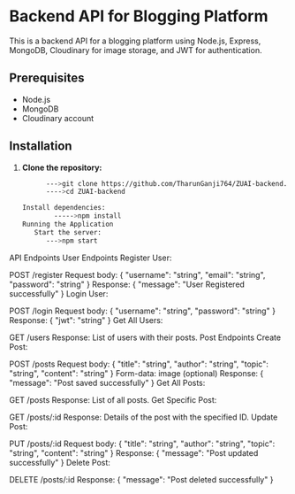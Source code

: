 # Backend API for Blogging Platform

This is a backend API for a blogging platform using Node.js, Express, MongoDB, Cloudinary for image storage, and JWT for authentication.

## Prerequisites

- Node.js
- MongoDB
- Cloudinary account

## Installation

1. **Clone the repository:**

   ```bash
         --->git clone https://github.com/TharunGanji764/ZUAI-backend.git
         ---->cd ZUAI-backend

   Install dependencies:  
           ----->npm install
   Running the Application
      Start the server:
         --->npm start
API Endpoints
User Endpoints
Register User:

POST /register
Request body: { "username": "string", "email": "string", "password": "string" }
Response: { "message": "User Registered successfully" }
Login User:

POST /login
Request body: { "username": "string", "password": "string" }
Response: { "jwt": "string" }
Get All Users:

GET /users
Response: List of users with their posts.
Post Endpoints
Create Post:

POST /posts
Request body: { "title": "string", "author": "string", "topic": "string", "content": "string" }
Form-data: image (optional)
Response: { "message": "Post saved successfully" }
Get All Posts:

GET /posts
Response: List of all posts.
Get Specific Post:

GET /posts/:id
Response: Details of the post with the specified ID.
Update Post:

PUT /posts/:id
Request body: { "title": "string", "author": "string", "topic": "string", "content": "string" }
Response: { "message": "Post updated successfully" }
Delete Post:

DELETE /posts/:id
Response: { "message": "Post deleted successfully" }
